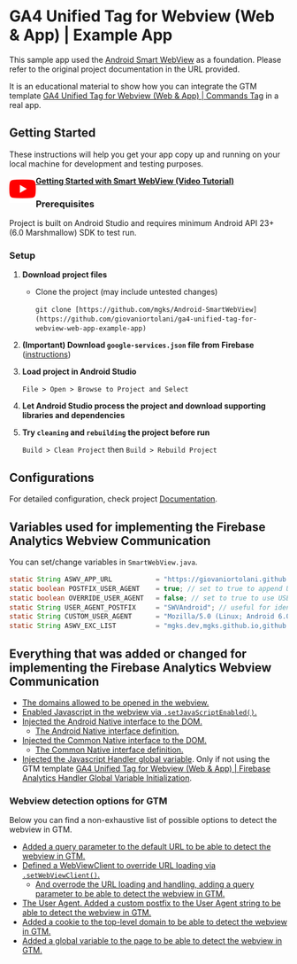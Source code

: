 <!--
  Smart WebView 7.0

  MIT License (https://opensource.org/licenses/MIT)

  Smart WebView is an Open Source project that integrates native features into
  WebView to help create advanced hybrid applications (https://github.com/mgks/Android-SmartWebView).

  Explore plugins and enhanced capabilities: (https://mgks.dev/app/smart-webview-documentation#plugins)
  Join the discussion: (https://github.com/mgks/Android-SmartWebView/discussions)
  Support Smart WebView: (https://github.com/sponsors/mgks)

  Your support and acknowledgment of the project's source are greatly appreciated.
  Giving credit to developers encourages them to create better projects.
-->

# GA4 Unified Tag for Webview (Web & App) | Example App
This sample app used the [Android Smart WebView](https://github.com/mgks/Android-SmartWebView) as a foundation. Please refer to the original project documentation in the URL provided.

It is an educational material to show how you can integrate the GTM template [GA4 Unified Tag for Webview (Web & App) | Commands Tag](https://github.com/giovaniortolani/ga4-unified-tag-for-webview-web-app-commands-tag
) in a real app.

## Getting Started

These instructions will help you get your app copy up and running on your local machine for development and testing purposes.

**[<img src="https://raw.githubusercontent.com/CLorant/readme-social-icons/main/medium/colored/youtube.svg" align="left"> Getting Started with Smart WebView (Video Tutorial)](https://www.youtube.com/watch?v=vE_GsHwspH4&list=PLUvke9lIV6YMGU5XdQ5zOtDOWxslsg6mT&pp=gAQBiAQB)**

### Prerequisites

Project is built on Android Studio and requires minimum Android API 23+ (6.0 Marshmallow) SDK to test run.

### Setup

1. **Download project files**
    * Clone the project (may include untested changes)

        `git clone [https://github.com/mgks/Android-SmartWebView](https://github.com/giovaniortolani/ga4-unified-tag-for-webview-web-app-example-app)`

2. **(Important) Download `google-services.json` file from Firebase** ([instructions](#firebase-cloud-messaging))

3. **Load project in Android Studio**

   `File > Open > Browse to Project and Select`

4. **Let Android Studio process the project and download supporting libraries and dependencies**

5. **Try `cleaning` and `rebuilding` the project before run**

   `Build > Clean Project` then `Build > Rebuild Project`

## Configurations

For detailed configuration, check project [Documentation](https://mgks.dev/app/smart-webview-documentation#config).

## Variables used for implementing the Firebase Analytics Webview Communication

You can set/change variables in `SmartWebView.java`.

```java
static String ASWV_APP_URL           = "https://giovaniortolani.github.io/?nativewebview=true";	// default app URL (web or file address)
static boolean POSTFIX_USER_AGENT    = true; // set to true to append USER_AGENT_POSTFIX to user agent
static boolean OVERRIDE_USER_AGENT   = false; // set to true to use USER_AGENT instead of default one
static String USER_AGENT_POSTFIX     = "SWVAndroid"; // useful for identifying traffic, e.g. in Google Analytics
static String CUSTOM_USER_AGENT      = "Mozilla/5.0 (Linux; Android 6.0; Nexus 5 Build/MRA58N) AppleWebKit/537.36 (KHTML, like Gecko) Chrome/59.0.3071.115 Mobile Safari/537.36"; // custom user-agent
static String ASWV_EXC_LIST          = "mgks.dev,mgks.github.io,github.com,giovaniortolani.github.io";       //separate domains with a comma (,)
```

## Everything that was added or changed for implementing the Firebase Analytics Webview Communication
- [The domains allowed to be opened in the webview.](https://github.com/giovaniortolani/ga4-unified-tag-for-webview-web-app-example-app/blob/master/app/src/main/java/mgks/os/swv/SmartWebView.java#L82-L84)
- [Enabled Javascript in the webview via `.setJavaScriptEnabled()`.](https://github.com/giovaniortolani/ga4-unified-tag-for-webview-web-app-example-app/blob/master/app/src/main/java/mgks/os/swv/MainActivity.java#L297)
- [Injected the Android Native interface to the DOM.](https://github.com/giovaniortolani/ga4-unified-tag-for-webview-web-app-example-app/blob/master/app/src/main/java/mgks/os/swv/MainActivity.java#L343-L347)
  - [The Android Native interface definition.](https://github.com/giovaniortolani/ga4-unified-tag-for-webview-web-app-example-app/blob/master/app/src/main/java/mgks/os/swv/AnalyticsAndroidWebInterface.java)
- [Injected the Common Native interface to the DOM.](https://github.com/giovaniortolani/ga4-unified-tag-for-webview-web-app-example-app/blob/master/app/src/main/java/mgks/os/swv/MainActivity.java#L349-L352)
  - [The Common Native interface definition.](https://github.com/giovaniortolani/ga4-unified-tag-for-webview-web-app-example-app/blob/master/app/src/main/java/mgks/os/swv/WebviewInterface.java)
- [Injected the Javascript Handler global variable](https://github.com/giovaniortolani/ga4-unified-tag-for-webview-web-app-example-app/blob/master/app/src/main/java/mgks/os/swv/MainActivity.java#L580-L584). Only if not using the GTM template [GA4 Unified Tag for Webview (Web & App) | Firebase Analytics Handler Global Variable Initialization](https://github.com/giovaniortolani/ga4-unified-tag-for-webview-web-app-firebase-analytics-handler-global-variable-initialization).

### Webview detection options for GTM
Below you can find a non-exhaustive list of possible options to detect the webview in GTM.
- [Added a query parameter to the default URL to be able to detect the webview in GTM.](https://github.com/giovaniortolani/ga4-unified-tag-for-webview-web-app-example-app/blob/master/app/src/main/java/mgks/os/swv/SmartWebView.java#L44-L47)
- [Defined a WebViewClient to override URL loading via `.setWebViewClient()`.](https://github.com/giovaniortolani/ga4-unified-tag-for-webview-web-app-example-app/blob/master/app/src/main/java/mgks/os/swv/MainActivity.java#L341)
  - [And overrode the URL loading and handling, adding a query parameter to be able to detect the webview in GTM.](https://github.com/giovaniortolani/ga4-unified-tag-for-webview-web-app-example-app/blob/master/app/src/main/java/mgks/os/swv/MainActivity.java#L609-L618)
- [The User Agent. Added a custom postfix to the User Agent string to be able to detect the webview in GTM.](https://github.com/giovaniortolani/ga4-unified-tag-for-webview-web-app-example-app/blob/master/app/src/main/java/mgks/os/swv/SmartWebView.java#L86-L92)
- [Added a cookie to the top-level domain to be able to detect the webview in GTM.](https://github.com/giovaniortolani/ga4-unified-tag-for-webview-web-app-example-app/blob/master/app/src/main/java/mgks/os/swv/MainActivity.java#L354-L362)
- [Added a global variable to the page to be able to detect the webview in GTM.](https://github.com/giovaniortolani/ga4-unified-tag-for-webview-web-app-example-app/blob/master/app/src/main/java/mgks/os/swv/MainActivity.java#L574-L578)
